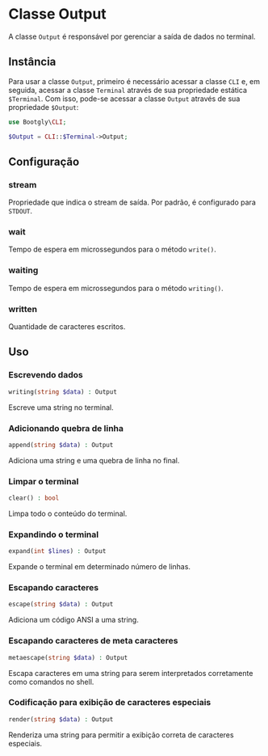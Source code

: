 # Classe Output

A classe `Output` é responsável por gerenciar a saída de dados no terminal.

## Instância

Para usar a classe `Output`, primeiro é necessário acessar a classe `CLI` e, em seguida, acessar a classe `Terminal` através de sua propriedade estática `$Terminal`. Com isso, pode-se acessar a classe `Output` através de sua propriedade `$Output`:

```php
use Bootgly\CLI;

$Output = CLI::$Terminal->Output;
```

## Configuração

### stream

Propriedade que indica o stream de saída. Por padrão, é configurado para `STDOUT`.

### wait

Tempo de espera em microssegundos para o método `write()`.

### waiting

Tempo de espera em microssegundos para o método `writing()`.

### written

Quantidade de caracteres escritos.

## Uso

### Escrevendo dados

```php
writing(string $data) : Output
```

Escreve uma string no terminal.

### Adicionando quebra de linha

```php
append(string $data) : Output
```

Adiciona uma string e uma quebra de linha no final.

### Limpar o terminal

```php
clear() : bool
```

Limpa todo o conteúdo do terminal.

### Expandindo o terminal

```php
expand(int $lines) : Output
```

Expande o terminal em determinado número de linhas.

### Escapando caracteres

```php
escape(string $data) : Output
```

Adiciona um código ANSI a uma string.

### Escapando caracteres de meta caracteres

```php
metaescape(string $data) : Output
```

Escapa caracteres em uma string para serem interpretados corretamente como comandos no shell.

### Codificação para exibição de caracteres especiais

```php
render(string $data) : Output
```

Renderiza uma string para permitir a exibição correta de caracteres especiais.
